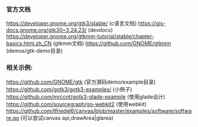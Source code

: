 ### 官方文档
https://developer.gnome.org/gtk3/stable/ (c语言文档)
https://gjs-docs.gnome.org/gtk30~3.24.23/ (devdocs)
https://developer.gnome.org/gtkmm-tutorial/stable/chapter-basics.html.zh_CN (gtkmm文档)
https://github.com/GNOME/gtkmm (demos/gtk-demo目录)

### 相关示例:
https://github.com/GNOME/gtk (官方源码demo/example目录)
https://github.com/gotk3/gotk3-examples/ (小例子)
https://github.com/mrccnt/gotk3-glade-example (使用glade设计)
https://github.com/sourcegraph/go-webkit2 (使用webkit)
https://github.com/tfriedel6/canvas/blob/master/examples/software/software.go (可以尝试canvas api,drawArea|glarea)
